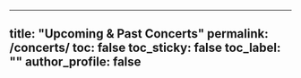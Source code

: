 -------
title: "Upcoming & Past Concerts"
permalink: /concerts/
toc: false
toc_sticky: false
toc_label: ""
author_profile: false
-------
